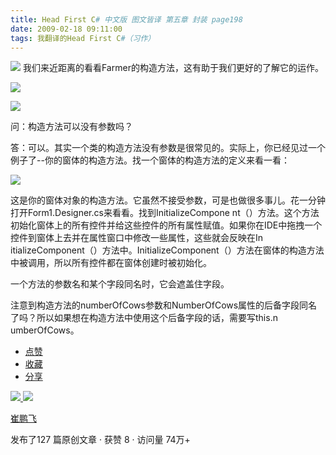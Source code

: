 ```yaml
---
title: Head First C# 中文版 图文皆译 第五章 封装 page198
date: 2009-02-18 09:11:00
tags: 我翻译的Head First C#（习作）
---
```

![](https://p-blog.csdn.net/images/p_blog_csdn_net/cuipengfei1/EntryImages/20090218/2009-02-17_22-27-00.jpg) 我们来近距离的看看Farmer的构造方法，这有助于我们更好的了解它的运作。

![](https://p-blog.csdn.net/images/p_blog_csdn_net/cuipengfei1/EntryImages/20090218/2009-02-17_22-30-22.jpg)

![](https://p-blog.csdn.net/images/p_blog_csdn_net/cuipengfei1/EntryImages/20090218/2009-02-17_22-45-22.jpg)

问：构造方法可以没有参数吗？

答：可以。其实一个类的构造方法没有参数是很常见的。实际上，你已经见过一个例子了--你的窗体的构造方法。找一个窗体的构造方法的定义来看一看：

![](https://p-blog.csdn.net/images/p_blog_csdn_net/cuipengfei1/EntryImages/20090218/2009-02-17_22-48-28.jpg)

这是你的窗体对象的构造方法。它虽然不接受参数，可是也做很多事儿。花一分钟打开Form1.Designer.cs来看看。找到InitializeCompone
nt（）方法。这个方法初始化窗体上的所有控件并给这些控件的所有属性赋值。如果你在IDE中拖拽一个控件到窗体上去并在属性窗口中修改一些属性，这些就会反映在In
itializeComponent（）方法中。InitializeComponent（）方法在窗体的构造方法中被调用，所以所有控件都在窗体创建时被初始化。

一个方法的参数名和某个字段同名时，它会遮盖住字段。

注意到构造方法的numberOfCows参数和NumberOfCows属性的后备字段同名了吗？所以如果想在构造方法中使用这个后备字段的话，需要写this.n
umberOfCows。

  * [ 点赞  ](javascript:;)
  * [ 收藏  ](javascript:;)
  * [ 分享 ](javascript:;)

[ ![](https://profile.csdnimg.cn/5/2/5/3_cuipengfei1)
![](https://g.csdnimg.cn/static/user-reg-year/1x/11.png)
](https://blog.csdn.net/cuipengfei1)

[ 崔鹏飞 ](https://blog.csdn.net/cuipengfei1)

发布了127 篇原创文章  ·  获赞 8  ·  访问量 74万+

